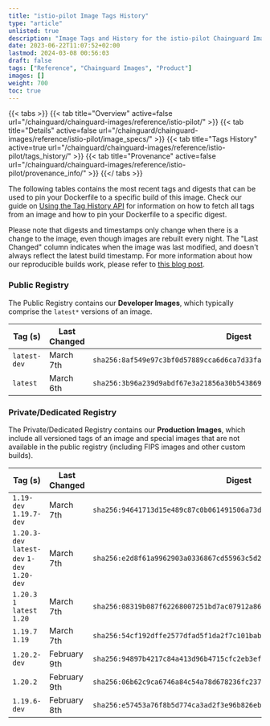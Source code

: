 ```yaml
---
title: "istio-pilot Image Tags History"
type: "article"
unlisted: true
description: "Image Tags and History for the istio-pilot Chainguard Image"
date: 2023-06-22T11:07:52+02:00
lastmod: 2024-03-08 00:56:03
draft: false
tags: ["Reference", "Chainguard Images", "Product"]
images: []
weight: 700
toc: true
---
```


{{< tabs >}}
{{< tab title="Overview" active=false url="/chainguard/chainguard-images/reference/istio-pilot/" >}}
{{< tab title="Details" active=false url="/chainguard/chainguard-images/reference/istio-pilot/image_specs/" >}}
{{< tab title="Tags History" active=true url="/chainguard/chainguard-images/reference/istio-pilot/tags_history/" >}}
{{< tab title="Provenance" active=false url="/chainguard/chainguard-images/reference/istio-pilot/provenance_info/" >}}
{{</ tabs >}}

The following tables contains the most recent tags and digests that can be used to pin your Dockerfile to a specific build of this image. Check our guide on [Using the Tag History API](/chainguard/chainguard-images/using-the-tag-history-api/) for information on how to fetch all tags from an image and how to pin your Dockerfile to a specific digest.

Please note that digests and timestamps only change when there is a change to the image, even though images are rebuilt every night. The "Last Changed" column indicates when the image was last modified, and doesn't always reflect the latest build timestamp. For more information about how our reproducible builds work, please refer to [this blog post](https://www.chainguard.dev/unchained/reproducing-chainguards-reproducible-image-builds).

### Public Registry
The Public Registry contains our **Developer Images**, which typically comprise the `latest*` versions of an image.

| Tag (s)       | Last Changed | Digest                                                                    |
|---------------|--------------|---------------------------------------------------------------------------|
|  `latest-dev` | March 7th    | `sha256:8af549e97c3bf0d57889cca6d6ca7d33fa68f1f8d052f2a7349040f9c086ea08` |
|  `latest`     | March 6th    | `sha256:3b96a239d9abdf67e3a21856a30b543869bce59ce207d64b42b5e4d49595e7d5` |


### Private/Dedicated Registry
The Private/Dedicated Registry contains our **Production Images**, which include all versioned tags of an image and special images that are not available in the public registry (including FIPS images and other custom builds).

| Tag (s)                                       | Last Changed | Digest                                                                    |
|-----------------------------------------------|--------------|---------------------------------------------------------------------------|
|  `1.19-dev` `1.19.7-dev`                      | March 7th    | `sha256:94641713d15e489c87c0b061491506a73d942c4e7aba5545b7504db40517f0c5` |
|  `1.20.3-dev` `latest-dev` `1-dev` `1.20-dev` | March 7th    | `sha256:e2d8f61a9962903a0336867cd55963c5d2f81980ffcce7b6088dd0e3125a1373` |
|  `1.20.3` `1` `latest` `1.20`                 | March 7th    | `sha256:08319b087f62268007251bd7ac07912a86b6ab8ec770c175e1df628990510fbb` |
|  `1.19.7` `1.19`                              | March 7th    | `sha256:54cf192dffe2577dfad5f1da2f7c101bab2ab2a22aa98e3801e073ef8bbae2d4` |
|  `1.20.2-dev`                                 | February 9th | `sha256:94897b4217c84a413d96b4715cfc2eb3eff7ea1cc29118c4aa098b5640840c72` |
|  `1.20.2`                                     | February 9th | `sha256:06b62c9ca6746a84c54a78d678236fc23718b6ce5143b0a173f143fd74e98453` |
|  `1.19.6-dev`                                 | February 8th | `sha256:e57453a76f8b5d774ca3ad2f3e96b826eb54898e9a01fb6746b856b628b7773c` |

